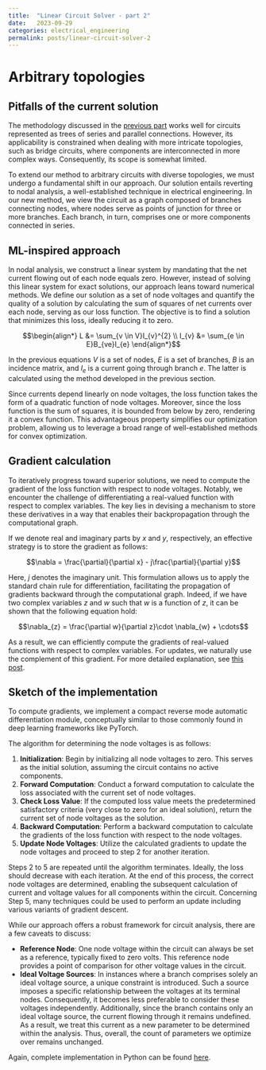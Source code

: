 ```yaml
---
title:  "Linear Circuit Solver - part 2"
date:   2023-09-29
categories: electrical_engineering
permalink: posts/linear-circuit-solver-2
---
```

# Arbitrary topologies
## Pitfalls of the current solution
The methodology discussed in the [previous part](/posts/linear-circuit-solver-1) works well for circuits represented as trees of series and parallel connections. However, its applicability is constrained when dealing with more intricate topologies, such as bridge circuits, where components are interconnected in more complex ways. Consequently, its scope is somewhat limited.

To extend our method to arbitrary circuits with diverse topologies, we must undergo a fundamental shift in our approach. Our solution entails reverting to nodal analysis, a well-established technique in electrical engineering. In our new method, we view the circuit as a graph composed of branches connecting nodes, where nodes serve as points of junction for three or more branches. Each branch, in turn, comprises one or more components connected in series.

## ML-inspired approach
In nodal analysis, we construct a linear system by mandating that the net current flowing out of each node equals zero. However, instead of solving this linear system for exact solutions, our approach leans toward numerical methods. We define our solution as a set of node voltages and quantify the quality of a solution by calculating the sum of squares of net currents over each node, serving as our loss function. The objective is to find a solution that minimizes this loss, ideally reducing it to zero.

$$\begin{align*}
L &= \sum_{v \in V}I_{v}^{2} \\
I_{v} &= \sum_{e \in E}B_{ve}I_{e}
\end{align*}$$

In the previous equations $V$ is a set of nodes, $E$ is a set of branches, $B$ is an incidence matrix, and $I_{e}$ is a current going through branch $e$. The latter is calculated using the method developed in the previous section.

Since currents depend linearly on node voltages, the loss function takes the form of a quadratic function of node voltages. Moreover, since the loss function is the sum of squares, it is bounded from below by zero, rendering it a convex function. This advantageous property simplifies our optimization problem, allowing us to leverage a broad range of well-established methods for convex optimization.

## Gradient calculation
To iteratively progress toward superior solutions, we need to compute the gradient of the loss function with respect to node voltages. Notably, we encounter the challenge of differentiating a real-valued function with respect to complex variables. The key lies in devising a mechanism to store these derivatives in a way that enables their backpropagation through the computational graph.

If we denote real and imaginary parts by $x$ and $y$, respectively, an effective strategy is to store the gradient as follows:

$$\nabla = \frac{\partial}{\partial x} - j\frac{\partial}{\partial y}$$

Here, $j$ denotes the imaginary unit. This formulation allows us to apply the standard chain rule for differentiation, facilitating the propagation of gradients backward through the computational graph. Indeed, if we have two complex variables $z$ and $w$ such that $w$ is a function of $z$, it can be shown that the following equation hold:

$$\nabla_{z} = \frac{\partial w}{\partial z}\cdot \nabla_{w} + \cdots$$

As a result, we can efficiently compute the gradients of real-valued functions with respect to complex variables. For updates, we naturally use the complement of this gradient. For more detailed explanation, see [this post](/posts/backprop-complex-numbers).

## Sketch of the implementation

To compute gradients, we implement a compact reverse mode automatic differentiation module, conceptually similar to those commonly found in deep learning frameworks like PyTorch.

The algorithm for determining the node voltages is as follows:

1. **Initialization**: Begin by initializing all node voltages to zero. This serves as the initial solution, assuming the circuit contains no active components.
2. **Forward Computation**: Conduct a forward computation to calculate the loss associated with the current set of node voltages.
3. **Check Loss Value**: If the computed loss value meets the predetermined satisfactory criteria (very close to zero for an ideal solution), return the current set of node voltages as the solution.
4. **Backward Computation**: Perform a backward computation to calculate the gradients of the loss function with respect to the node voltages.
5. **Update Node Voltages**: Utilize the calculated gradients to update the node voltages and proceed to step 2 for another iteration.

Steps 2 to 5 are repeated until the algorithm terminates. Ideally, the loss should decrease with each iteration. At the end of this process, the correct node voltages are determined, enabling the subsequent calculation of current and voltage values for all components within the circuit. Concerning Step 5, many techniques could be used to perform an update including various variants of gradient descent.

While our approach offers a robust framework for circuit analysis, there are a few caveats to discuss:

- **Reference Node**: One node voltage within the circuit can always be set as a reference, typically fixed to zero volts. This reference node provides a point of comparison for other voltage values in the circuit.
- **Ideal Voltage Sources**: In instances where a branch comprises solely an ideal voltage source, a unique constraint is introduced. Such a source imposes a specific relationship between the voltages at its terminal nodes. Consequently, it becomes less preferable to consider these voltages independently. Additionally, since the branch contains only an ideal voltage source, the current flowing through it remains undefined. As a result, we treat this current as a new parameter to be determined within the analysis. Thus, overall, the count of parameters we optimize over remains unchanged.

Again, complete implementation in Python can be found [here](https://github.com/uros7251/PyCircuitSolver).